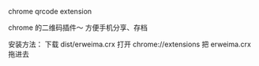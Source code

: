chrome qrcode extension

chrome 的二维码插件～
方便手机分享、存档


安装方法：
下载 dist/erweima.crx
打开 chrome://extensions
把 erweima.crx 拖进去
